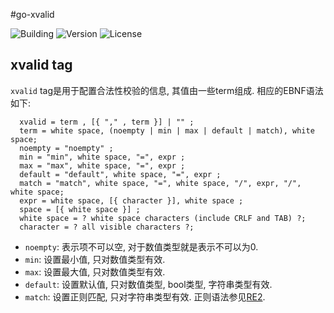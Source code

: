 #go-xvalid

![Building](https://img.shields.io/badge/building-devel-blue.svg)
![Version](https://img.shields.io/badge/version-1.0.0-blue.svg)
![License](https://img.shields.io/badge/license-MIT-blue.svg)



## xvalid tag

`xvalid` tag是用于配置合法性校验的信息, 其值由一些term组成.  相应的EBNF语法如下:

      xvalid = term , [{ "," , term }] | "" ;
      term = white space, (noempty | min | max | default | match), white space;
      noempty = "noempty" ;
      min = "min", white space, "=", expr ;
      max = "max", white space, "=", expr ;
      default = "default", white space, "=", expr ;
      match = "match", white space, "=", white space, "/", expr, "/", white space;
      expr = white space, [{ character }], white space ;
      space = [{ white space }] ;
      white space = ? white space characters (include CRLF and TAB) ?;
      character = ? all visible characters ?;

- `noempty`: 表示项不可以空, 对于数值类型就是表示不可以为0.
- `min`: 设置最小值, 只对数值类型有效.
- `max`: 设置最大值, 只对数值类型有效.
- `default`: 设置默认值, 只对数值类型, bool类型, 字符串类型有效.
- `match`: 设置正则匹配, 只对字符串类型有效. 正则语法参见[RE2].





[RE2]: https://github.com/google/re2/wiki/Syntax

